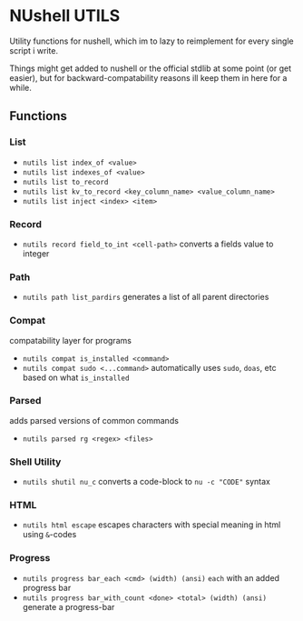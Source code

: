 # NUshell UTILS

Utility functions for nushell, which im to lazy to reimplement for every single script i write.

Things might get added to nushell or the official stdlib at some point (or get easier), but
for backward-compatability reasons ill keep them in here for a while.

## Functions

### List

* `nutils list index_of <value>`
* `nutils list indexes_of <value>`
* `nutils list to_record`
* `nutils list kv_to_record <key_column_name> <value_column_name>`
* `nutils list inject <index> <item>`

### Record

* `nutils record field_to_int <cell-path>` converts a fields value to integer

### Path

* `nutils path list_pardirs` generates a list of all parent directories

### Compat

compatability layer for programs

* `nutils compat is_installed <command>`
* `nutils compat sudo <...command>` automatically uses `sudo`, `doas`, etc based on what `is_installed`

### Parsed

adds parsed versions of common commands

* `nutils parsed rg <regex> <files>`

### Shell Utility

* `nutils shutil nu_c` converts a code-block to `nu -c "CODE"` syntax

### HTML

* `nutils html escape` escapes characters with special meaning in html using `&`-codes

### Progress

* `nutils progress bar_each <cmd> (width) (ansi)` `each` with an added progress bar
* `nutils progress bar_with_count <done> <total> (width) (ansi)` generate a progress-bar
